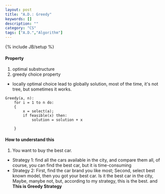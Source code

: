 ```yaml
---
layout: post
title: "A.D.: Greedy"
keywords: []
description: ""
category: "CS"
tags: ["A.D.","Algorithm"]
---
```

{% include JB/setup %}


#### Property
1. optimal substructure
2. greedy choice property
- locally optimal choice lead to globally solution, most of the time, it's not
  tree, but sometimes it works.

```code
Greedy(a, n):
    for i = 1 to n do:
    {
        x = select(a);
        if feasible(x) then:
            solution = solution + x

    }
```


#### How to understand this
1. You want to buy the best car. 
- Strategy 1: find all the cars available in the city, and compare them all, of
  course, you can find the best car, but it is time-consuming
- Strategy 2: First, find the car brand you like most; Second, select best known
  model, then you got your best car.  Is it the best car in the city, Maybe,
  manybe not, but, according to my strategy, this is the best. and **This is
  Greedy Strategy**

